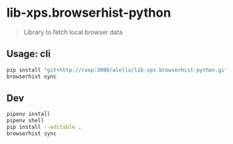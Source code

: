# lib-xps.browserhist-python

> Library to fetch local browser data

## Usage: cli
```sh
pip install "git+http://rasp:3000/alella/lib-xps.browserhist-python.git"
browserhist sync
```


## Dev
```sh
pipenv install
pipenv shell
pip install --editable .
browserhist sync
```
